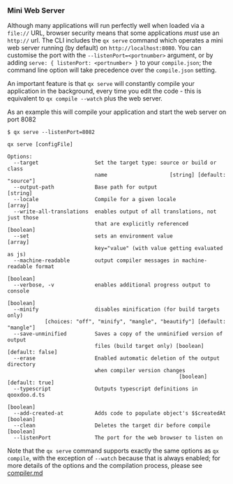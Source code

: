 ### Mini Web Server

Although many applications will run perfectly well when loaded via a `file://`
URL, browser security means that some applications *must* use an `http://` url. 
The CLI includes the `qx serve` command which operates a mini web server running
(by default) on `http://localhost:8080`.  You can customise the port with the
`--listenPort=<portnumber>` argument, or by adding `serve: { listenPort:
<portnumber> }` to your `compile.json`; the command line option will take
precedence over the `compile.json` setting.

An important feature is that `qx serve` will constantly compile your application
in the background, every time you edit the code - this is equivalent to `qx
compile --watch` plus the web server.

As an example this will compile your application and start the web server on port 8082 

```
$ qx serve --listenPort=8082
```


```
qx serve [configFile]

Options:
  --target                  Set the target type: source or build or class
                            name                    [string] [default: "source"]
  --output-path             Base path for output                        [string]
  --locale                  Compile for a given locale                   [array]
  --write-all-translations  enables output of all translations, not just those
                            that are explicitly referenced             [boolean]
  --set                     sets an environment value                    [array]
                            key="value" (with value getting evaluated as js)
  --machine-readable        output compiler messages in machine-readable format
                                                                       [boolean]
  --verbose, -v             enables additional progress output to console
                                                                       [boolean]
  --minify                  disables minification (for build targets only)
            [choices: "off", "minify", "mangle", "beautify"] [default: "mangle"]
  --save-unminified         Saves a copy of the unminified version of output
                            files (build target only) [boolean] [default: false]
  --erase                   Enabled automatic deletion of the output directory
                            when compiler version changes
                                                       [boolean] [default: true]
  --typescript              Outputs typescript definitions in qooxdoo.d.ts
                                                                       [boolean]
  --add-created-at          Adds code to populate object's $$createdAt [boolean]
  --clean                   Deletes the target dir before compile      [boolean]
  --listenPort              The port for the web browser to listen on

```

Note that the `qx serve` command supports exactly the same options as `qx
compile`, with the exception of `--watch` because that is always enabled; for
more details of the options and the compilation process, please see
[compiler.md](compiler.md)
 
